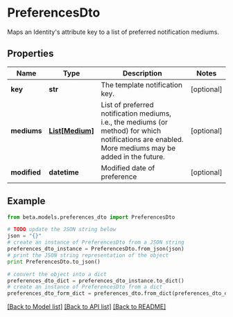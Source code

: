 # PreferencesDto

Maps an Identity's attribute key to a list of preferred notification mediums.

## Properties
Name | Type | Description | Notes
------------ | ------------- | ------------- | -------------
**key** | **str** | The template notification key. | [optional] 
**mediums** | [**List[Medium]**](Medium.md) | List of preferred notification mediums, i.e., the mediums (or method) for which notifications are enabled. More mediums may be added in the future. | [optional] 
**modified** | **datetime** | Modified date of preference | [optional] 

## Example

```python
from beta.models.preferences_dto import PreferencesDto

# TODO update the JSON string below
json = "{}"
# create an instance of PreferencesDto from a JSON string
preferences_dto_instance = PreferencesDto.from_json(json)
# print the JSON string representation of the object
print PreferencesDto.to_json()

# convert the object into a dict
preferences_dto_dict = preferences_dto_instance.to_dict()
# create an instance of PreferencesDto from a dict
preferences_dto_form_dict = preferences_dto.from_dict(preferences_dto_dict)
```
[[Back to Model list]](../README.md#documentation-for-models) [[Back to API list]](../README.md#documentation-for-api-endpoints) [[Back to README]](../README.md)


